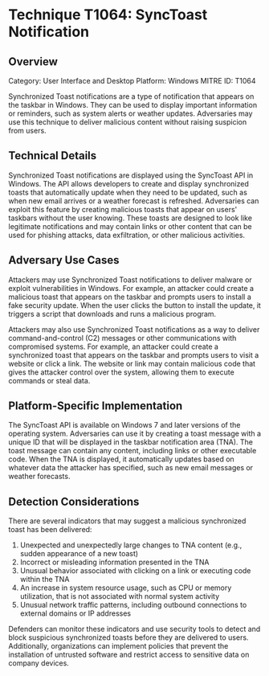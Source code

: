 # Technique T1064: SyncToast Notification

## Overview
Category: User Interface and Desktop
Platform: Windows
MITRE ID: T1064

Synchronized Toast notifications are a type of notification that appears on the taskbar in Windows. They can be used to display important information or reminders, such as system alerts or weather updates. Adversaries may use this technique to deliver malicious content without raising suspicion from users.

## Technical Details
Synchronized Toast notifications are displayed using the SyncToast API in Windows. The API allows developers to create and display synchronized toasts that automatically update when they need to be updated, such as when new email arrives or a weather forecast is refreshed. Adversaries can exploit this feature by creating malicious toasts that appear on users' taskbars without the user knowing. These toasts are designed to look like legitimate notifications and may contain links or other content that can be used for phishing attacks, data exfiltration, or other malicious activities.

## Adversary Use Cases
Attackers may use Synchronized Toast notifications to deliver malware or exploit vulnerabilities in Windows. For example, an attacker could create a malicious toast that appears on the taskbar and prompts users to install a fake security update. When the user clicks the button to install the update, it triggers a script that downloads and runs a malicious program.

Attackers may also use Synchronized Toast notifications as a way to deliver command-and-control (C2) messages or other communications with compromised systems. For example, an attacker could create a synchronized toast that appears on the taskbar and prompts users to visit a website or click a link. The website or link may contain malicious code that gives the attacker control over the system, allowing them to execute commands or steal data.

## Platform-Specific Implementation
The SyncToast API is available on Windows 7 and later versions of the operating system. Adversaries can use it by creating a toast message with a unique ID that will be displayed in the taskbar notification area (TNA). The toast message can contain any content, including links or other executable code. When the TNA is displayed, it automatically updates based on whatever data the attacker has specified, such as new email messages or weather forecasts.

## Detection Considerations
There are several indicators that may suggest a malicious synchronized toast has been delivered:
1. Unexpected and unexpectedly large changes to TNA content (e.g., sudden appearance of a new toast)
2. Incorrect or misleading information presented in the TNA
3. Unusual behavior associated with clicking on a link or executing code within the TNA
4. An increase in system resource usage, such as CPU or memory utilization, that is not associated with normal system activity
5. Unusual network traffic patterns, including outbound connections to external domains or IP addresses

Defenders can monitor these indicators and use security tools to detect and block suspicious synchronized toasts before they are delivered to users. Additionally, organizations can implement policies that prevent the installation of untrusted software and restrict access to sensitive data on company devices.